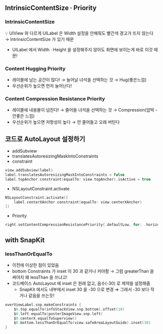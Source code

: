 ## **IntrinsicContentSize ∙ Priority**

### **IntrinsicContentSize**

<aside>
💡 UIView 와 다르게 UILabel 은 Width 설정을 안해줘도 빨간색 경고가 뜨지 않는다 → IntrinsicContentSize 가 있기 때문

</aside>

- UILabel 에서 Width ∙ Height 을 설정해주지 않아도 화면에 보이는게 바로 이것 때문!

### **Content Hugging Priority**

- 레이블에 남는 공간이 많다! → 늘어날 녀석을 선택하는 것 → Hug(좋은느낌)
- 우선순위가 높으면 먼저 늘어난다!

### **Content Compression Resistance Priority**

- 레이블에 내용물이 넘친다! → 줄어들 녀석을 선택하는 것 → Compression(압박 - 안좋은 느낌)
- 우선순위가 높으면 저항성이 높다 → 안 줄어들고 오래 버틴다

## 코드로 AutoLayout 설정하기

- addSubview
- translatesAutoresizingMaskIntoConstraints
- constraint

```swift
view.addSubview(label)
label.translatesAutoresizingMaskIntoConstraints = false
label.topAnchor.constraint(equalTo: view.topAnchor).isActive = true
```

- NSLayoutConstraint.activate

```swift
NSLayoutConstraint.activate([
    label.centerXAnchor.constraint(equalTo: view.centerXAnchor)
])
```

- Priority

```swift
right.setContentCompressionResistancePriority(.defaultLow, for: .horizontal)
```

## with SnapKit

### lessThanOrEqualTo

- 이전에 이상한 점이 있었음
- bottom Constraints 가 inset 이 30 과 같거나 커야함 → 그럼 greaterThan 을 써야지 왜 lessThan 을 쓰냐고!
- 코드베이스 AutoLayout 에 inset 은 원래 없고, 음수(-30) 로 제약을 설정해줌
    - SnapKit 에서도 내부에서 inset 30 을 -30 으로 변경 ⇒ 그래서 -30 보다 작거나 같음을 쓰는듯!

```swift
overViewLabel.snp.makeConstraints {
    $0.top.equalTo(infoStackView.snp.bottom).offset(10)
    $0.left.equalTo(posterImageView.snp.left)
    $0.centerX.equalToSuperview()
    $0.bottom.lessThanOrEqualTo(view.safeAreaLayoutGuide).inset(30)
}
```
